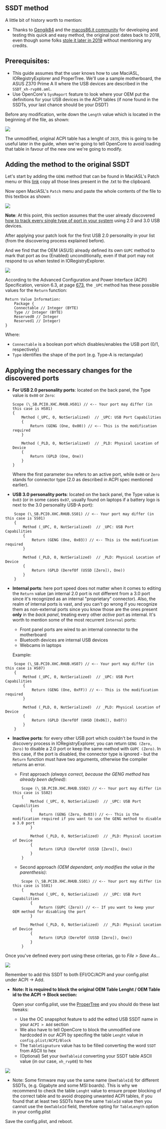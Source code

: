 ## SSDT method

A little bit of history worth to mention:

* Thanks to [Gengik84](https://www.macos86.it/profile/1-gengik84/) and the [macos86.it community](https://www.macos86.it/topic/9-mappatura-porte-usb/) for developing and testing this quick and easy method, the original post dates back to 2018, even though some folks [stole it later in 2019](https://www.olarila.com/topic/6181-guide-native-usb-fix-for-desktops-no-injectorkext-required-skylake/) without mentioning any credits.

## Prerequisites:

* This guide assumes that the user knows how to use MaciASL, IORegistryExplorer and ProperTree. We'll use a sample motherboard, the ASUS Z370 Prime A II where the USB devices are described in the `SSDT_xh-rvp08.aml`. 
* Use OpenCore's `SysReport` feature to look where your OEM put the definitions for your USB devices in the ACPI tables (if none found in the SSDTs, your last chance should be your DSDT)

Before any modification, write down the `Length` value which is located in the beginning of the file, as shown: 
 
![](../../images/post-install/usb-md/usb-map-ssdt-table-lenght.png)  

The unmodified, original ACPI table has a lenght of `2835`, this is going to be useful later in the guide, when we're going to tell OpenCore to avoid loading that table in favour of the new one we're going to modify.

## Adding the method to the original SSDT

Let's start by adding the `GENG` method that can be found in MaciASL's Patch menu or this [link](https://github.com/1alessandro1/OpenCore-Post-Install/blob/master/extra-files/UsbConnectorTypePatch.txt) copy all those lines present in the .txt to the clipboard.

Now open MaciASL's `Patch` menu and paste the whole contents of the file to this textbox as shown:

![](../../images/post-install/usb-md/maciasl-patch-usb-method.png)

**Note**: At this point, this section assumes that the user already discovered [how to track every single type of port in your system](https://dortania.github.io/OpenCore-Post-Install/usb/manual/manual.html#finding-your-usb-ports) using 2.0 and 3.0 USB devices.

After applying your patch look for the first USB 2.0 personality in your list (from the discovering process explained before).

And we find that the OEM (ASUS) already defined its own `GUPC` method to mark that port as `One` (Enabled) unconditionally, even if that port may not respond to us when tested in IORegistryExplorer.

![](../../images/post-install/usb-md/Original-OEM-method.png)  
  
  According to the Advanced Configuration and Power Interface (ACPI) Specification, version 6.3, at page [673](https://uefi.org/sites/default/files/resources/ACPI_6_3_May16.pdf#page=673), the `_UPC`  method has these possible values for the `Return` function:

```
Return Value Information:
    Package {
    Connectable // Integer (BYTE)
    Type // Integer (BYTE)
    Reserved0 // Integer
    Reserved1 // Integer)
}
```
Where:

  * `Connectable` is a boolean port which disables/enables the USB port (0/1, respectively)
  * `Type` identifies the shape of the port (e.g. Type-A is rectangular)


## Applying the necessary changes for the discovered ports

* **For USB 2.0 personality ports**: located on the back panel, the Type value is `0x00` or `Zero`:

    ```
    Scope (\_SB.PCI0.XHC.RHUB.HS01) // <-- Your port may differ (in this case is HS01)
    {
        Method (_UPC, 0, NotSerialized)  // _UPC: USB Port Capabilities
        {
            Return (GENG (One, 0x00)) // <-- This is the modification required
        }

        Method (_PLD, 0, NotSerialized)  // _PLD: Physical Location of Device
        {
            Return (GPLD (One, One))
        }
    }
    ```

    Where the first parameter `One` refers to an active port, while `0x00` or `Zero` stands for connector type (2.0 as described in ACPI spec mentioned earlier). 
    

* **USB 3.0 personality ports**: located on the back panel, the Type value is `0x03` (or in some cases `0x07`, usually found on laptops if a battery logo is next to the 3.0 personality USB-A port):   

```
    Scope (\_SB.PCI0.XHC.RHUB.SS01) // <-- Your port may differ (in this case is SS01)
    {
        Method (_UPC, 0, NotSerialized)  // _UPC: USB Port Capabilities
        {
            Return (GENG (One, 0x03)) // <-- This is the modification required
        }

        Method (_PLD, 0, NotSerialized)  // _PLD: Physical Location of Device
        {
            Return (GPLD (DerefOf (USSD [Zero]), One))
        }
    }
```
* **Internal ports**: here port speed does not matter when it comes to editing the `Return` value (an internal 2.0 port is not different from a 3.0 port since it's recognized as an internal "proprietary" connector). Also, the realm of internal ports is vast, and you can't go wrong if you recognize them as non-external ports since you know those are the ones present **only** in the *back panel*, treating every other *active* port as internal. It's worth to mention some of the most recurrent `Internal` ports: 

    * Front panel ports are wired to an internal connector to the motherboard
    * Bluetooth devices are internal USB devices
    * Webcams in laptops  

    Example:

```
    Scope (\_SB.PCI0.XHC.RHUB.HS07) // <-- Your port may differ (in this case is HS07)
    {
        Method (_UPC, 0, NotSerialized)  // _UPC: USB Port Capabilities
        {
            Return (GENG (One, 0xFF)) // <-- This is the modification required
        }

        Method (_PLD, 0, NotSerialized)  // _PLD: Physical Location of Device
        {
            Return (GPLD (DerefOf (UHSD [0x06]), 0x07))
        }
    }
```

* **Inactive ports**: for every other USB port which couldn't be found in the discovery process in IORegistryExplorer, you can return `GENG (Zero, Zero)` to disable a 2.0 port or keep the same method with `GUPC (Zero)`. In this case, if the port is disabled, the connector type is ignored - but the `Return` function must have two arguments, otherwise the compiler returns an error.

    * First approach *(always correct, because the GENG method has already been defined)*:
    ```
        Scope (\_SB.PCI0.XHC.RHUB.SS02) // <-- Your port may differ (in this case is SS02)
        {
            Method (_UPC, 0, NotSerialized)  // _UPC: USB Port Capabilities
            {
                Return (GENG (Zero, 0x03)) // <-- This is the modification required if you want to use the GENG method to disable a 3.0 port
            }

            Method (_PLD, 0, NotSerialized)  // _PLD: Physical Location of Device
            {
                Return (GPLD (DerefOf (USSD [Zero]), One))
            }
        }
    ```
    * Second approach *(OEM dependant, only modifies the value in the parenthesis)*:
    ```
        Scope (\_SB.PCI0.XHC.RHUB.SS01) // <-- Your port may differ (in this case is SS01)
        {
            Method (_UPC, 0, NotSerialized)  // _UPC: USB Port Capabilities
            {
                Return (GUPC (Zero)) // <-- If you want to keep your OEM method for disabling the port
            }

            Method (_PLD, 0, NotSerialized)  // _PLD: Physical Location of Device
            {
                Return (GPLD (DerefOf (USSD [Zero]), One))
            }
        }
    ```

Once you've defined every port using these criterias, go to *File > Save As...*

![](../../images/post-install/usb-md/ssdt-save-usbmap.png)

Remember to add this SSDT to both EFI/OC/ACPI and your config.plist under ACPI -> Add.

* **Note: It is required to block the original OEM Table Lenght / OEM Table id to the ACPI -> Block section:**

  Open your config.plist, use the [ProperTree](https://github.com/corpnewt/ProperTree) and you should do these last tweaks:

  * Use the OC snapsphot feature to add the edited USB SSDT name in your `ACPI > Add` section
  * We also have to tell OpenCore to block the unmodified one hardcoded in our ACPI by specifing the table `Lenght` value in `config.plist/ACPI/Block` 
  * The `TableSignature` value has to be filled converting the word `SSDT` from ASCII to hex
  * (Optional) Set your `OemTableid` converting your SSDT table ASCII value (in our case, `xh_rvp08`) to hex

![](../../images/post-install/usb-md/block-original-ssdt-usb-table.png)

* Note: Some firmware may use the same name (`OemTableId`) for different SSDTs, (e.g. Gigabyte and some MSI boards). This is why we recommend to check the  table `Lenght` value to ensure proper blocking of the correct table and to avoid dropping unwanted ACPI tables, if you found that at least two SSDTs have the same `TableId` value then you cannot use the `OemTableId` field, therefore opting for `TableLength` option in your config.plist


Save the config.plist, and reboot.
